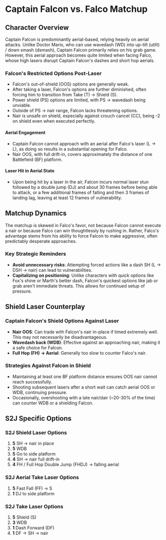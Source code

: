 
# Captain Falcon vs. Falco Matchup

## Character Overview

Captain Falcon is predominantly aerial-based, relying heavily on aerial attacks. Unlike Doctor Mario, who can use wavedash (WD) into up-tilt (utilt) / down smash (dsmash), Captain Falcon primarily relies on his grab game. However, this aerial approach becomes quite limited when facing Falco, whose high lasers disrupt Captain Falcon's dashes and short hop aerials.

### Falcon's Restricted Options Post-Laser

- Falcon's out-of-shield (OOS) options are generally weak.
- After taking a laser, Falcon's options are further diminished, often forcing him to transition from Take (T) -> Shield (S).
- Power shield (PS) options are limited, with PS -> wavedash being unviable.
- Outside of PS -> nair range, Falcon lacks threatening options.
- Nair is unsafe on shield, especially against crouch cancel (CC), being -2 on shield even when executed perfectly.

#### Aerial Engagement

- Captain Falcon cannot approach with an aerial after Falco's laser (L -> L), as doing so results in a substantial opening for Falco.
- Nair OOS, with full drift-in, covers approximately the distance of one Battlefield (BF) platform.

#### Laser Hit in Aerial State

- Upon being hit by a laser in the air, Falcon incurs normal laser stun followed by a double jump (DJ) and about 30 frames before being able to attack, or a few additional frames of falling and then 3 frames of landing lag, leaving at least 12 frames of vulnerability.

## Matchup Dynamics

The matchup is skewed in Falco's favor, not because Falcon cannot execute a nair or because Falco can win thoughtlessly by rushing in. Rather, Falco's advantage stems from his ability to force Falcon to make aggressive, often predictably desperate approaches.

### Key Strategic Reminders

- **Avoid unnecessary risks**: Attempting forced actions like a dash SH (L -> DSH -> nair) can lead to vulnerabilities.
- **Capitalizing on positioning**: Unlike characters with quick options like Fox's shine or Marth's better dash, Falcon's quickest options like jab or grab aren't immediate threats. This allows for continued setup of pressure.

## Shield Laser Counterplay

### Captain Falcon's Shield Options Against Laser

- **Nair OOS**: Can trade with Falcon's nair in-place if timed extremely well. This may not necessarily be disadvantageous.
- **Wavedash back (WDB)**: Effective against an approaching nair, making it a safe choice for Falcon.
- **Full Hop (FH) -> Aerial**: Generally too slow to counter Falco's nair.

### Strategies Against Falcon in Shield

- Maintaining at least one BF platform distance ensures OOS nair cannot reach successfully.
- Shooting subsequent lasers after a short wait can catch aerial OOS or WDB, continuing pressure.
- Occasionally, overshooting with a late nair/dair (~20-30% of the time) can counter WDB or a shielding Falcon.

## S2J Specific Options

### S2J Shield Laser Options

1. **5** SH -> nair in place
2. **5** WDB
3. **5** Go to side platform
4. **4** SH -> nair full drift-in
5. **4** FH / Full Hop Double Jump (FHDJ) -> falling aerial

### S2J Aerial Take Laser Options

1. **5** Fast Fall (FF) -> S
2. **1** DJ to side platform

### S2J Take Laser Options

1. **5** Shield (S)
2. **3** WDB
3. **1** Dash Forward (DF)
4. **1** DF -> SH -> nair
